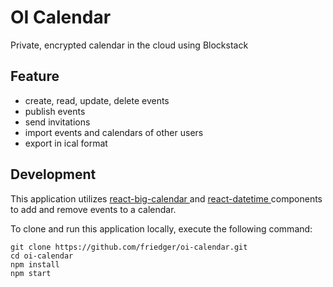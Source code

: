 # OI Calendar
Private, encrypted calendar in the cloud using Blockstack

## Feature
* create, read, update, delete events
* publish events
* send invitations
* import events and calendars of other users
* export in ical format

## Development
This application utilizes <a href="https://github.com/intljusticemission/react-big-calendar"> react-big-calendar </a> and 
<a href="https://github.com/YouCanBookMe/react-datetime"> react-datetime </a> components to add and remove events to a calendar.

To clone and run  this application locally, execute the following command:

```
git clone https://github.com/friedger/oi-calendar.git
cd oi-calendar
npm install
npm start
```

